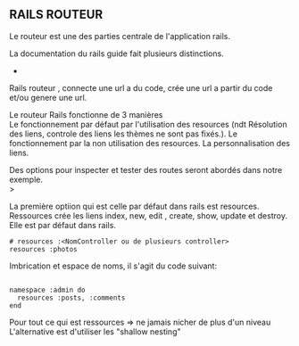 ## RAILS ROUTEUR ##
Le routeur est une des parties centrale de l'application rails.<br>

La documentation du rails guide fait plusieurs distinctions.
<ul>
<li> </li>
</ul>

Rails routeur , connecte une url a du code, crée une url a partir du code et/ou genere une url.<br>

Le routeur Rails fonctionne de 3 manières<br>
Le fonctionnement par défaut par l'utilisation des resources (ndt Résolution des liens, controle des liens les thèmes ne sont pas fixés.).
Le fonctionnement par la non utilisation des resources.
La personnalisation des liens.

Des options pour inspecter et tester des routes seront abordés dans notre exemple.<br>>


La première optiion qui est celle par défaut dans rails est resources.
Ressources crée les liens index, new, edit , create, show, update et destroy. Elle est par défaut dans rails.

```
# resources :<NomController ou de plusieurs controller>
resources :photos
```

Imbrication et espace de noms, il s'agit du code suivant:

```

namespace :admin do
  resources :posts, :comments
end

```




Pour tout ce qui est ressources => ne jamais nicher de plus d'un niveau
L'alternative est d'utiliser les "shallow nesting"
